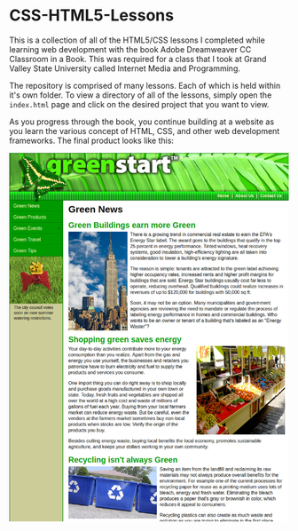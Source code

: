 # CSS-HTML5-Lessons

This is a collection of all of the HTML5/CSS lessons I completed while learning web development with the book Adobe Dreamweaver CC Classroom in a Book. This was required for a class that I took at Grand Valley State University called Internet Media and Programming.

The repository is comprised of many lessons. Each of which is held within it's own folder. To view a directory of all of the lessons, simply open the `index.html` page and click on the desired project that you want to view.

As you progress through the book, you continue building at a website as you learn the various concept of HTML, CSS, and other web development frameworks. The final product looks like this:

![Alt text](https://raw.githubusercontent.com/zimmertr/CSS-HTML5-Lessons/master/website.png "Final website")
